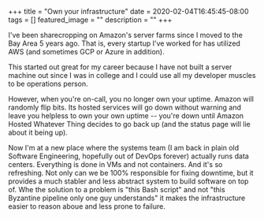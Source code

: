 +++
title =  "Own your infrastructure"
date = 2020-02-04T16:45:45-08:00
tags = []
featured_image = ""
description = ""
+++

I've been sharecropping on Amazon's server farms since I moved to the Bay Area 5 years ago. That is, every startup I've worked for has utilized AWS (and sometimes GCP or Azure in addition).

This started out great for my career because I have not built a server machine out since I was in college and I could use all my developer muscles to be operations person.

However, when you're on-call, you no longer own your uptime. Amazon will randomly flip bits. Its hosted services will go down without warning and leave you helpless to own your own uptime -- you're down until Amazon Hosted Whatever Thing decides to go back up (and the status page will lie about it being up).

Now I'm at a new place where the systems team (I am back in plain old Software Engineering, hopefully out of DevOps forever) actually runs data centers. Everything is done in VMs and not containers. And it's so refreshing. Not only can we be 100% responsible for fixing downtime, but it provides a much stabler and less abstract system to build software on top of. Whe the solution to a problem is "this Bash script" and not "this Byzantine pipeline only one guy understands" it makes the infrastructure easier to reason aboue and less prone to failure.
